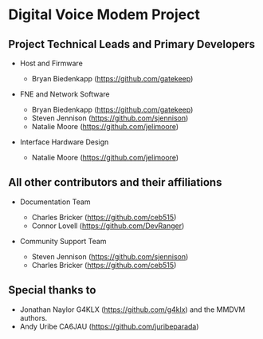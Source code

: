 # Digital Voice Modem Project

## Project Technical Leads and Primary Developers
- Host and Firmware
    - Bryan Biedenkapp (https://github.com/gatekeep)

- FNE and Network Software
    - Bryan Biedenkapp (https://github.com/gatekeep)
    - Steven Jennison (https://github.com/sjennison)
    - Natalie Moore (https://github.com/jelimoore)

- Interface Hardware Design
    - Natalie Moore (https://github.com/jelimoore)

## All other contributors and their affiliations
- Documentation Team
    - Charles Bricker (https://github.com/ceb515)
    - Connor Lovell (https://github.com/DevRanger)

- Community Support Team
    - Steven Jennison (https://github.com/sjennison)
    - Charles Bricker (https://github.com/ceb515)

## Special thanks to
- Jonathan Naylor G4KLX (https://github.com/g4klx) and the MMDVM authors.
- Andy Uribe CA6JAU (https://github.com/juribeparada)
